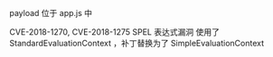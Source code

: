 payload 位于 app.js 中


CVE-2018-1270, CVE-2018-1275 SPEL 表达式漏洞 使用了 StandardEvaluationContext ，补丁替换为了 SimpleEvaluationContext

